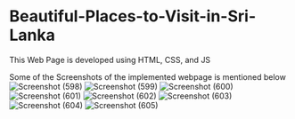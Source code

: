 # Beautiful-Places-to-Visit-in-Sri-Lanka
This Web Page is developed using HTML, CSS, and JS

Some of the Screenshots of the implemented webpage is mentioned below
![Screenshot (598)](https://github.com/IsuriWeerarathne/Beautiful-Places-to-Visit-in-Sri-Lanka/assets/95537538/c087a42b-3d89-48d1-ad4e-6507fb87bd91)
![Screenshot (599)](https://github.com/IsuriWeerarathne/Beautiful-Places-to-Visit-in-Sri-Lanka/assets/95537538/425cc03d-f158-49e0-9b46-fa0e43f595f0)
![Screenshot (600)](https://github.com/IsuriWeerarathne/Beautiful-Places-to-Visit-in-Sri-Lanka/assets/95537538/bbc76586-a174-4c8b-b34a-145432f8d31e)
![Screenshot (601)](https://github.com/IsuriWeerarathne/Beautiful-Places-to-Visit-in-Sri-Lanka/assets/95537538/2b6d4d51-bdee-44fa-8991-7e46c4945532)
![Screenshot (602)](https://github.com/IsuriWeerarathne/Beautiful-Places-to-Visit-in-Sri-Lanka/assets/95537538/99624910-b60a-4f0f-a609-c591498df68c)
![Screenshot (603)](https://github.com/IsuriWeerarathne/Beautiful-Places-to-Visit-in-Sri-Lanka/assets/95537538/8b2a5ec8-0c79-4636-b7be-5ba0b9049db6)
![Screenshot (604)](https://github.com/IsuriWeerarathne/Beautiful-Places-to-Visit-in-Sri-Lanka/assets/95537538/4e832aca-9340-4287-8a8e-9331305b47aa)
![Screenshot (605)](https://github.com/IsuriWeerarathne/Beautiful-Places-to-Visit-in-Sri-Lanka/assets/95537538/3cad51a0-c426-4774-a095-e2df40baf02a)
